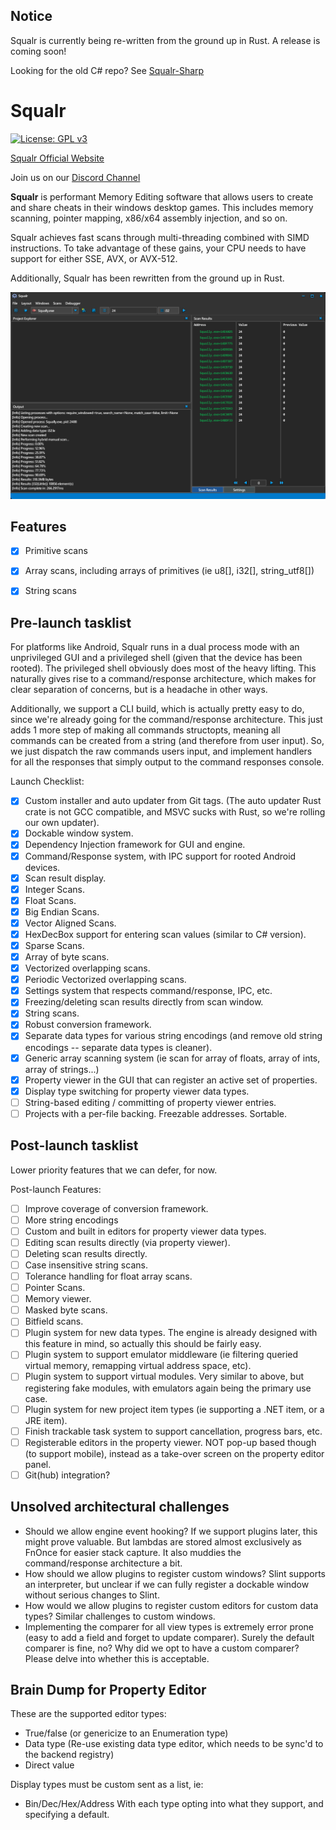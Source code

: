 ## Notice

Squalr is currently being re-written from the ground up in Rust. A release is coming soon!

Looking for the old C# repo? See [Squalr-Sharp](https://github.com/Squalr/Squalr-Sharp)

# Squalr

[![License: GPL v3](https://img.shields.io/badge/License-GPL%20v3-blue.svg)](http://www.gnu.org/licenses/gpl-3.0)

[Squalr Official Website](https://www.squalr.com)

Join us on our [Discord Channel](https://discord.gg/Pq2msTx)

**Squalr** is performant Memory Editing software that allows users to create and share cheats in their windows desktop games. This includes memory scanning, pointer mapping, x86/x64 assembly injection, and so on.

Squalr achieves fast scans through multi-threading combined with SIMD instructions. To take advantage of these gains, your CPU needs to have support for either SSE, AVX, or AVX-512.

Additionally, Squalr has been rewritten from the ground up in Rust.

![SqualrGUI](docs/Squalr.png)

## Features
- [X] Primitive scans
- [X] Array scans, including arrays of primitives (ie u8[], i32[], string_utf8[])
- [X] String scans


## Pre-launch tasklist
For platforms like Android, Squalr runs in a dual process mode with an unprivileged GUI and a privileged shell (given that the device has been rooted). The privileged shell obviously does most of the heavy lifting. This naturally gives rise to a command/response architecture, which makes for clear separation of concerns, but is a headache in other ways.

Additionally, we support a CLI build, which is actually pretty easy to do, since we're already going for the command/response architecture. This just adds 1 more step of making all commands structopts, meaning all commands can be created from a string (and therefore from user input). So, we just dispatch the raw commands users input, and implement handlers for all the responses that simply output to the command responses console.

Launch Checklist:
- [X] Custom installer and auto updater from Git tags. (The auto updater Rust crate is not GCC compatible, and MSVC sucks with Rust, so we're rolling our own updater).
- [X] Dockable window system.
- [X] Dependency Injection framework for GUI and engine.
- [X] Command/Response system, with IPC support for rooted Android devices.
- [X] Scan result display.
- [X] Integer Scans.
- [X] Float Scans.
- [X] Big Endian Scans.
- [X] Vector Aligned Scans.
- [X] HexDecBox support for entering scan values (similar to C# version).
- [X] Sparse Scans.
- [X] Array of byte scans.
- [X] Vectorized overlapping scans.
- [X] Periodic Vectorized overlapping scans.
- [X] Settings system that respects command/response, IPC, etc.
- [X] Freezing/deleting scan results directly from scan window.
- [X] String scans.
- [X] Robust conversion framework.
- [X] Separate data types for various string encodings (and remove old string encodings -- separate data types is cleaner).
- [X] Generic array scanning system (ie scan for array of floats, array of ints, array of strings...)
- [X] Property viewer in the GUI that can register an active set of properties.
- [X] Display type switching for property viewer data types.
- [ ] String-based editing / committing of property viewer entries.
- [ ] Projects with a per-file backing. Freezable addresses. Sortable.

## Post-launch tasklist
Lower priority features that we can defer, for now.

Post-launch Features:
- [ ] Improve coverage of conversion framework.
- [ ] More string encodings
- [ ] Custom and built in editors for property viewer data types.
- [ ] Editing scan results directly (via property viewer).
- [ ] Deleting scan results directly.
- [ ] Case insensitive string scans.
- [ ] Tolerance handling for float array scans.
- [ ] Pointer Scans.
- [ ] Memory viewer.
- [ ] Masked byte scans.
- [ ] Bitfield scans.
- [ ] Plugin system for new data types. The engine is already designed with this feature in mind, so actually this should be fairly easy.
- [ ] Plugin system to support emulator middleware (ie filtering queried virtual memory, remapping virtual address space, etc).
- [ ] Plugin system to support virtual modules. Very similar to above, but registering fake modules, with emulators again being the primary use case.
- [ ] Plugin system for new project item types (ie supporting a .NET item, or a JRE item).
- [ ] Finish trackable task system to support cancellation, progress bars, etc.
- [ ] Registerable editors in the property viewer. NOT pop-up based though (to support mobile), instead as a take-over screen on the property editor panel.
- [ ] Git(hub) integration?

## Unsolved architectural challenges
- Should we allow engine event hooking? If we support plugins later, this might prove valuable. But lambdas are stored almost exclusively as FnOnce for easier stack capture. It also muddies the command/response architecture a bit.
- How should we allow plugins to register custom windows? Slint supports an interpreter, but unclear if we can fully register a dockable window without serious changes to Slint.
- How would we allow plugins to register custom editors for custom data types? Similar challenges to custom windows.
- Implementing the comparer for all view types is extremely error prone (easy to add a field and forget to update comparer). Surely the default comparer is fine, no? Why did we opt to have a custom comparer? Please delve into whether this is acceptable.

## Brain Dump for Property Editor
These are the supported editor types:
- True/false (or genericize to an Enumeration type)
- Data type (Re-use existing data type editor, which needs to be sync'd to the backend registry)
- Direct value

Display types must be custom sent as a list, ie:
- Bin/Dec/Hex/Address
With each type opting into what they support, and specifying a default.
